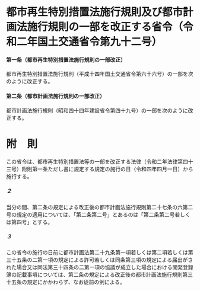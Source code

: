 # 都市再生特別措置法施行規則及び都市計画法施行規則の一部を改正する省令（令和二年国土交通省令第九十二号）
#### 第一条（都市再生特別措置法施行規則の一部改正）
都市再生特別措置法施行規則（平成十四年国土交通省令第六十六号）の一部を次のように改正する。
#### 第二条（都市計画法施行規則の一部改正）
都市計画法施行規則（昭和四十四年建設省令第四十九号）の一部を次のように改正する。
# 附　則
この省令は、都市再生特別措置法等の一部を改正する法律（令和二年法律第四十三号）附則第一条ただし書に規定する規定の施行の日（令和四年四月一日）から施行する。
##### ２
当分の間、第二条の規定による改正後の都市計画法施行規則第二十七条の六第二号の規定の適用については、「第二条第二号」とあるのは「第二条第二号若しくは第四号」とする。
##### ３
この省令の施行の日前に都市計画法第二十九条第一項若しくは第二項若しくは第三十五条の二第一項の規定による許可若しくは同条第三項の規定による届出がされた場合又は同法第三十四条の二第一項の協議が成立した場合における開発登録簿の記載事項については、第二条の規定による改正後の都市計画法施行規則第三十五条の規定にかかわらず、なお従前の例による。
